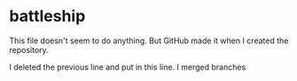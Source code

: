 battleship
==========
This file doesn't seem to do anything. But GitHub made it when I created the repository.

I deleted the previous line and put in this line. I merged branches